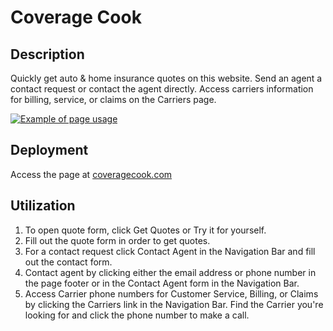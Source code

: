# Coverage Cook

## Description

Quickly get auto & home insurance quotes on this website. Send an agent a contact request or contact the agent directly. Access carriers information for billing, service, or claims on the Carriers page.

[![Example of page usage](https://github.com/Chad1281/CoverageCook/blob/main/src/assets/videos/CoverageCookHome.gif)](https://github.com/Chad1281/CoverageCook/blob/main/src/assets/videos/CoverageCookHome.gif)

## Deployment

Access the page at [coveragecook.com](coveragecook.com)

## Utilization

1. To open quote form, click Get Quotes or Try it for yourself. 
2. Fill out the quote form in order to get quotes.
3. For a contact request click Contact Agent in the Navigation Bar and fill out the contact form. 
4. Contact agent by clicking either the email address or phone number in the page footer or in the Contact Agent form in the Navigation Bar.
5. Access Carrier phone numbers for Customer Service, Billing, or Claims by clicking the Carriers link in the Navigation Bar. Find the Carrier you're looking for and click the phone number to make a call.